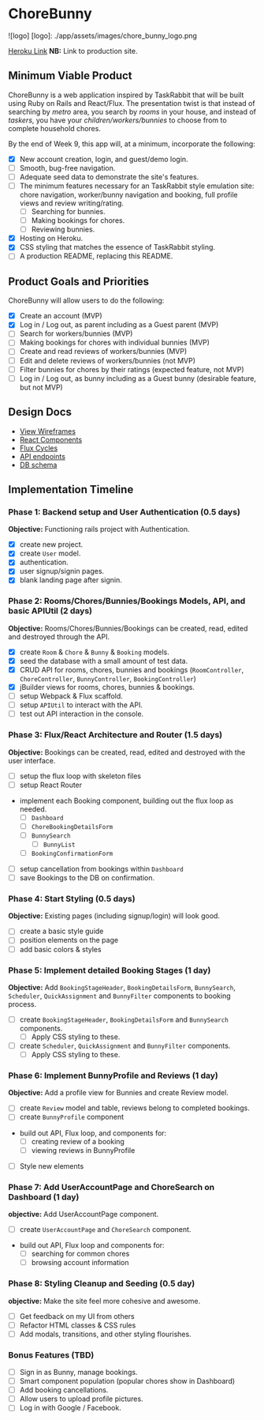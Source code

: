 # ChoreBunny
![logo]
[logo]: ./app/assets/images/chore_bunny_logo.png

[Heroku Link][heroku] **NB:** Link to production site.

[heroku]: https://chorebunny.herokuapp.com

## Minimum Viable Product

ChoreBunny is a web application inspired by TaskRabbit that will be built using Ruby on Rails and React/Flux. The presentation twist is that instead of searching by *metro* area, you search by *rooms* in your house, and instead of *taskers*, you have your *children/workers/bunnies* to choose from to complete household chores.

By the end of Week 9, this app will, at a minimum, incorporate the following:

- [x] New account creation, login, and guest/demo login.
- [ ] Smooth, bug-free navigation.
- [ ] Adequate seed data to demonstrate the site's features.
- [ ] The minimum features necessary for an TaskRabbit style emulation site: chore navigation, worker/bunny navigation and booking, full profile views and review writing/rating.
  - [ ] Searching for bunnies.
  - [ ] Making bookings for chores.
  - [ ] Reviewing bunnies.
- [x] Hosting on Heroku.
- [x] CSS styling that matches the essence of TaskRabbit styling.
- [ ] A production README, replacing this README.

## Product Goals and Priorities

ChoreBunny will allow users to do the following:

- [x] Create an account (MVP)
- [x] Log in / Log out, as parent including as a Guest parent (MVP)
- [ ] Search for workers/bunnies (MVP)
- [ ] Making bookings for chores with individual bunnies (MVP)
- [ ] Create and read reviews of workers/bunnies (MVP)
- [ ] Edit and delete reviews of workers/bunnies (not MVP)
- [ ] Filter bunnies for chores by their ratings (expected feature, not MVP)
- [ ] Log in / Log out, as bunny including as a Guest bunny (desirable feature, but not MVP)

## Design Docs
* [View Wireframes][views]
* [React Components][components]
* [Flux Cycles][flux-cycles]
* [API endpoints][api-endpoints]
* [DB schema][schema]

[views]: ./docs/views.md
[components]: ./docs/components.md
[flux-cycles]: ./docs/flux-cycles.md
[api-endpoints]: ./docs/api-endpoints.md
[schema]: ./docs/schema.md

## Implementation Timeline

### Phase 1: Backend setup and User Authentication (0.5 days)

**Objective:** Functioning rails project with Authentication.

- [x] create new project.
- [x] create `User` model.
- [x] authentication.
- [x] user signup/signin pages.
- [x] blank landing page after signin.

### Phase 2: Rooms/Chores/Bunnies/Bookings Models, API, and basic APIUtil (2 days)

**Objective:** Rooms/Chores/Bunnies/Bookings can be created, read, edited and destroyed through the API.

- [x] create `Room` & `Chore` & `Bunny` & `Booking` models.
- [x] seed the database with a small amount of test data.
- [x] CRUD API for rooms, chores, bunnies and bookings (`RoomController`, `ChoreController`, `BunnyController`, `BookingController`)
- [x] jBuilder views for rooms, chores, bunnies & bookings.
- [ ] setup Webpack & Flux scaffold.
- [ ] setup `APIUtil` to interact with the API.
- [ ] test out API interaction in the console.

### Phase 3: Flux/React Architecture and Router (1.5 days)

**Objective:** Bookings can be created, read, edited and destroyed with the
user interface.

- [ ] setup the flux loop with skeleton files
- [ ] setup React Router
- implement each Booking component, building out the flux loop as needed.
  - [ ] `Dashboard`
  - [ ] `ChoreBookingDetailsForm`
  - [ ] `BunnySearch`
    - [ ] `BunnyList`
  - [ ] `BookingConfirmationForm`
- [ ] setup cancellation from bookings within `Dashboard`
- [ ] save Bookings to the DB on confirmation.

### Phase 4: Start Styling (0.5 days)

**Objective:** Existing pages (including signup/login) will look good.

- [ ] create a basic style guide
- [ ] position elements on the page
- [ ] add basic colors & styles

### Phase 5: Implement detailed Booking Stages (1 day)

**Objective:** Add `BookingStageHeader`, `BookingDetailsForm`, `BunnySearch`, `Scheduler`, `QuickAssignment` and `BunnyFilter` components to booking process.

- [ ] create `BookingStageHeader`, `BookingDetailsForm` and `BunnySearch` components.
  - [ ] Apply CSS styling to these.
- [ ] create `Scheduler`, `QuickAssignment` and `BunnyFilter` components.
  - [ ] Apply CSS styling to these.

### Phase 6: Implement BunnyProfile and Reviews (1 day)

**Objective:** Add a profile view for Bunnies and create Review model.

- [ ] create `Review` model and table, reviews belong to completed bookings.
- [ ] create `BunnyProfile` component
- build out API, Flux loop, and components for:
  - [ ] creating review of a booking
  - [ ] viewing reviews in BunnyProfile
- [ ] Style new elements

### Phase 7: Add UserAccountPage and ChoreSearch on Dashboard (1 day)

**objective:** Add UserAccountPage component.

- [ ] create `UserAccountPage` and `ChoreSearch` component.
- build out API, Flux loop and components for:
  - [ ] searching for common chores
  - [ ] browsing account information

### Phase 8: Styling Cleanup and Seeding (0.5 day)

**objective:** Make the site feel more cohesive and awesome.

- [ ] Get feedback on my UI from others
- [ ] Refactor HTML classes & CSS rules
- [ ] Add modals, transitions, and other styling flourishes.

### Bonus Features (TBD)
- [ ] Sign in as Bunny, manage bookings.
- [ ] Smart component population (popular chores show in Dashboard)
- [ ] Add booking cancellations.
- [ ] Allow users to upload profile pictures.
- [ ] Log in with Google / Facebook.
